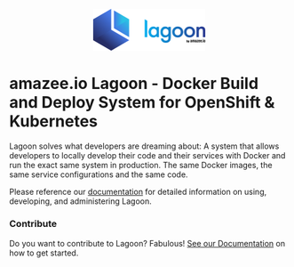 <p align="center">
  <img src="https://raw.githubusercontent.com/amazeeio/lagoon/master/docs/images/lagoon-logo.png" alt="The Lagoon logo is a blue hexagon split in two pieces with an L-shaped cut" width="40%">
</p>

# amazee.io Lagoon - Docker Build and Deploy System for OpenShift & Kubernetes

Lagoon solves what developers are dreaming about: A system that allows developers to locally develop their code and their services with Docker and run the exact same system in production. The same Docker images, the same service configurations and the same code.

Please reference our [documentation](https://lagoon.readthedocs.io/) for detailed information on using, developing, and administering Lagoon.

### Contribute
Do you want to contribute to Lagoon? Fabulous! [See our Documentation](https://lagoon.readthedocs.io/en/latest/developing_lagoon/contributing/) on how to get started.
